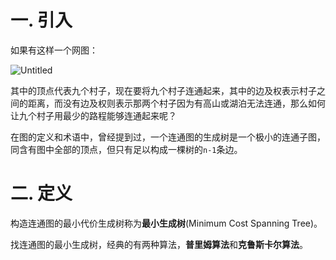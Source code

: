 # 一. 引入

如果有这样一个网图：

![Untitled](https://user-images.githubusercontent.com/91216205/195818338-8d64accf-682c-4acf-bc72-b114e34eab8d.png)

其中的顶点代表九个村子，现在要将九个村子连通起来，其中的边及权表示村子之间的距离，而没有边及权则表示那两个村子因为有高山或湖泊无法连通，那么如何让九个村子用最少的路程能够连通起来呢？

在图的定义和术语中，曾经提到过，一个连通图的生成树是一个极小的连通子图，同含有图中全部的顶点，但只有足以构成一棵树的`n-1`条边。



# 二. 定义

构造连通图的最小代价生成树称为**最小生成树**(Minimum Cost Spanning Tree)。

找连通图的最小生成树，经典的有两种算法，**普里姆算法**和**克鲁斯卡尔算法**。
